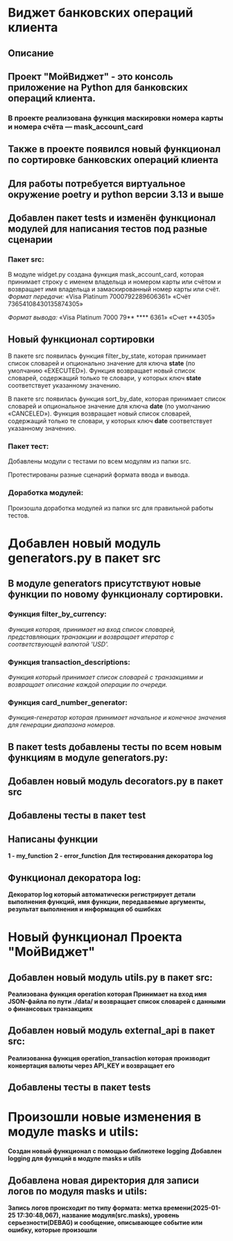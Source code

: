# Виджет банковских операций клиента 
 
## Описание 

## Проект "МойВиджет" - это консоль приложение на Python для банковских операций клиента.

### В проекте реализована функция маскировки номера карты и номера счёта — mask_account_card

## Также в проекте появился новый функционал по сортировке банковских операций клиента 

## Для работы потребуется виртуальное окружение poetry и python версии 3.13 и выше

## Добавлен пакет tests и изменён функционал модулей для написания тестов под разные сценарии

### Пакет src:
В модуле widget.py создана функция mask_account_card, которая принимает строку с именем владельца и номером карты или счётом и возвращает имя владельца и замаскированный номер карты или счёт. 
*Формат передачи:* 
«Visa Platinum 7000792289606361» 
«Счёт 73654108430135874305»

*Формат вывода:* 
«Visa Platinum 7000 79** **** 6361» 
«Счет **4305»

## Новый функционал сортировки

В пакете src появилась функция filter_by_state, которая принимает список словарей и опционально значение для ключа **state** (по умолчанию «EXECUTED»). Функция возвращает новый список словарей, содержащий только те словари, у которых ключ **state** 
соответствует указанному значению.

В пакете src появилась функция sort_by_date, которая принимает список словарей и опциональное значение для ключа **date** (по умолчанию «CANCELED»). Функция возвращает новый список словарей, содержащий только те словари, у которых ключ **date**
соответствует указанному значению.

### Пакет тест:
Добавлены модули с тестами по всем модулям из папки src.

Протестированы разные сценарий формата ввода и вывода.

### Доработка модулей:

Произошла доработка модулей из папки src для правильной работы тестов.

# Добавлен новый модуль generators.py в пакет src 

## В модуле generators присутствуют новые функции по новому функционалу сортировки.

### Функция filter_by_currency:
*Функция которая, принимает на вход список словарей, представляющих транзакции и возвращает итератор с соответствующей валютой 'USD'.*

### Функция transaction_descriptions:
*Функция который принимает список словарей с транзакциями и возвращает описание каждой операции по очереди.*

### Функция card_number_generator:
*Функция-генератор которая принимает начальное и конечное значения для генерации диапазона номеров.*

## В пакет tests добавлены тесты по всем новым функциям в модуле generators.py:

## Добавлен новый модуль decorators.py в пакет src

## Добавлены тесты в пакет test

## Написаны функции 
**1 - my_function**
**2 - error_function**
**Для тестирования декоратора log**

## Функционал декоратора log:
**Декоратор log который автоматически регистрирует детали выполнения функций, 
    имя функции, передаваемые аргументы, 
    результат выполнения и информация об ошибках**

# Новый функционал Проекта "МойВиджет"


## Добавлен новый модуль utils.py в пакет src: 

**Реализована функция operation которая Принимает на вход имя JSON-файла по пути ./data/ и
возвращает список словарей с данными о финансовых транзакциях**

## Добавлен новый модуль external_api  в пакет src:

**Реализованна функция operation_transaction которая производит конвертация валюты через API_KEY и возвращает его**

## Добавлены тесты в пакет tests

# Произошли новые изменения в модуле masks и utils:
**Создан новый функционал с помощью библиотеке logging**
**Добавлен logging для функций в модуле masks и utils**

## Добавлена новая директория для записи логов по модуля masks и utils:
**Запись логов происходит по типу формата:
метка времени(2025-01-25 17:30:48,067), название модуля(src.masks), уровень серьезности(DEBAG) и сообщение, описывающее событие или ошибку, которые произошли**



